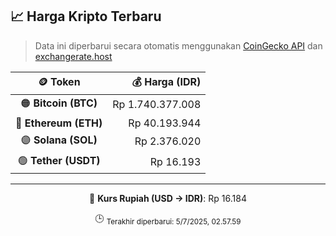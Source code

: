

<!-- HARGA_KRIPTO -->
## 📈 Harga Kripto Terbaru

> Data ini diperbarui secara otomatis menggunakan [CoinGecko API](https://www.coingecko.com/) dan [exchangerate.host](https://exchangerate.host/)

<div align="center">

| 🪙 Token | 💰 Harga (IDR) |
|:------:|---------------:|
| 🟠 **Bitcoin (BTC)**   | Rp 1.740.377.008 |
| 🔵 **Ethereum (ETH)**  | Rp 40.193.944 |
| 🟣 **Solana (SOL)**    | Rp 2.376.020 |
| 🟢 **Tether (USDT)**   | Rp 16.193 |

---

💱 **Kurs Rupiah (USD → IDR)**: Rp 16.184

🕒 <sub>Terakhir diperbarui: 5/7/2025, 02.57.59</sub>

</div>
<!-- /HARGA_KRIPTO -->